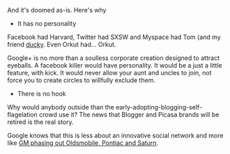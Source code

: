 And it's doomed as-is. Here's why

* It has no personality

Facebook had Harvard, Twitter had SXSW and Myspace had Tom (and my friend [ducky](http://www.myspace.com/ducc). Even Orkut had... Orkut.

Google+ is no more than a soulless corporate creation designed to attract eyeballs. A facebook killer would have personality. It would be a just a little feature, with kick. It would never allow your aunt and uncles to join, not force you to create circles to willfully exclude them.

* There is no hook

Why would anybody outside than the early-adopting-blogging-self-flagelation crowd use it? The news that Blogger and Picasa brands will be retired is the real story.

Google knows that this is less about an innovative social network and more like [GM phasing out Oldsmobile, Pontiac and Saturn](http://en.wikipedia.org/wiki/General_Motors#Brand_reorganization).